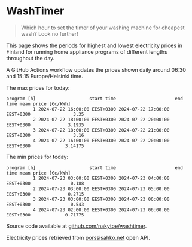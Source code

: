 
# WashTimer

> Which hour to set the timer of your washing machine for cheapest wash? Look no further!

This page shows the periods for highest and lowest electricity prices in Finland 
for running home appliance programs of different lengths throughout the day. 

A GitHub Actions workflow updates the prices shown daily around 06:30 and 15:15 Europe/Helsinki time.

The max prices for today:

	program [h]                    start time                      end time mean price [€c/kWh]
	          1 2024-07-22 16:00:00 EEST+0300 2024-07-22 17:00:00 EEST+0300                3.35
	          2 2024-07-22 18:00:00 EEST+0300 2024-07-22 20:00:00 EEST+0300              3.1935
	          3 2024-07-22 18:00:00 EEST+0300 2024-07-22 21:00:00 EEST+0300                3.16
	          4 2024-07-22 16:00:00 EEST+0300 2024-07-22 20:00:00 EEST+0300             3.14175

The min prices for today:

	program [h]                    start time                      end time mean price [€c/kWh]
	          1 2024-07-23 03:00:00 EEST+0300 2024-07-23 04:00:00 EEST+0300               0.188
	          2 2024-07-23 03:00:00 EEST+0300 2024-07-23 05:00:00 EEST+0300              0.2715
	          3 2024-07-23 03:00:00 EEST+0300 2024-07-23 06:00:00 EEST+0300               0.543
	          4 2024-07-23 02:00:00 EEST+0300 2024-07-23 06:00:00 EEST+0300             0.71775


Source code available at [github.com/nakytoe/washtimer](https://github.com/nakytoe/washtimer).

Electricity prices retrieved from [porssisahko.net](https://porssisahko.net/api) open API.
